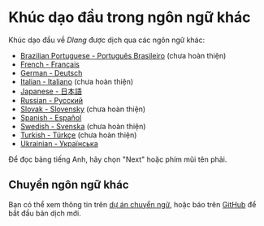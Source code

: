 # Khúc dạo đầu trong ngôn ngữ khác

Khúc dạo đầu về *Dlang* được dịch qua các ngôn ngữ khác:

- [Brazilian Portuguese - Português Brasileiro](https://tour.dlang.org/tour/pt/welcome/welcome-to-d) (chưa hoàn thiện)
- [French - Français](https://tour.dlang.org/tour/fr/welcome/welcome-to-d)
- [German - Deutsch](https://tour.dlang.org/tour/de/welcome/welcome-to-d)
- [Italian - Italiano](https://tour.dlang.org/tour/it/welcome/welcome-to-d) (chưa hoàn thiện)
- [Japanese - 日本語](https://tour.dlang.org/tour/ja/welcome/welcome-to-d)
- [Russian - Pусский](https://tour.dlang.org/tour/ru/welcome/welcome-to-d)
- [Slovak - Slovensky](https://tour.dlang.org/tour/sk/welcome/welcome-to-d) (chưa hoàn thiện)
- [Spanish - Español](https://tour.dlang.org/tour/es/welcome/welcome-to-d)
- [Swedish - Svenska](https://tour.dlang.org/tour/sv/welcome/welcome-to-d) (chưa hoàn thiện)
- [Turkish - Türkçe](https://tour.dlang.org/tour/tr/welcome/welcome-to-d) (chưa hoàn thiện)
- [Ukrainian - Українська](https://tour.dlang.org/tour/uk/welcome/welcome-to-d)

Để đọc bảng tiếng Anh, hãy chọn "Next" hoặc phím mũi tên phải.

## Chuyển ngôn ngữ khác

Bạn có thể xem thông tin trên [dự án chuyển ngữ](https://github.com/dlang-tour),
hoặc báo trên [GitHub](https://github.com/dlang-tour/core/issues/new)
để bắt đầu bản dịch mới.
